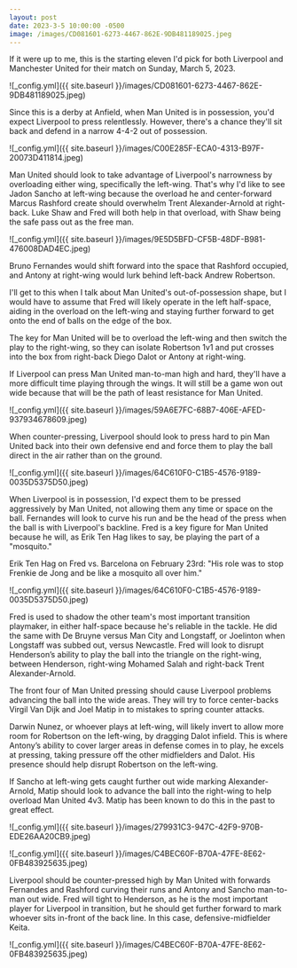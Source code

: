 ```yaml
---
layout: post
date: 2023-3-5 10:00:00 -0500
image: /images/CD081601-6273-4467-862E-9DB481189025.jpeg
--- 
```


If it were up to me, this is the starting eleven I'd pick for both Liverpool and Manchester United for their match on Sunday, March 5, 2023.

![_config.yml]({{ site.baseurl }}/images/CD081601-6273-4467-862E-9DB481189025.jpeg)

Since this is a derby at Anfield, when Man United is in possession, you'd expect Liverpool to press relentlessly. However, there's a chance they'll sit back and defend in a narrow 4-4-2 out of possession.

![_config.yml]({{ site.baseurl }}/images/C00E285F-ECA0-4313-B97F-20073D411814.jpeg)

Man United should look to take advantage of Liverpool's narrowness by overloading either wing, specifically the left-wing. That's why I'd like to see Jadon Sancho at left-wing because the overload he and center-forward Marcus Rashford create should overwhelm Trent Alexander-Arnold at right-back. Luke Shaw and Fred will both help in that overload, with Shaw being the safe pass out as the free man.

![_config.yml]({{ site.baseurl }}/images/9E5D5BFD-CF5B-48DF-B981-476008DAD4EC.jpeg)

Bruno Fernandes would shift forward into the space that Rashford occupied, and Antony at right-wing would lurk behind left-back Andrew Robertson.

I'll get to this when I talk about Man United's out-of-possession shape, but I would have to assume that Fred will likely operate in the left half-space, aiding in the overload on the left-wing and staying further forward to get onto the end of balls on the edge of the box.

The key for Man United will be to overload the left-wing and then switch the play to the right-wing, so they can isolate Robertson 1v1 and put crosses into the box from right-back Diego Dalot or Antony at right-wing.

If Liverpool can press Man United man-to-man high and hard, they'll have a more difficult time playing through the wings. It will still be a game won out wide because that will be the path of least resistance for Man United.

![_config.yml]({{ site.baseurl }}/images/59A6E7FC-68B7-406E-AFED-937934678609.jpeg)

When counter-pressing, Liverpool should look to press hard to pin Man United back into their own defensive end and force them to play the ball direct in the air rather than on the ground.

![_config.yml]({{ site.baseurl }}/images/64C610F0-C1B5-4576-9189-0035D5375D50.jpeg)

When Liverpool is in possession, I'd expect them to be pressed aggressively by Man United, not allowing them any time or space on the ball. Fernandes will look to curve his run and be the head of the press when the ball is with Liverpool's backline. Fred is a key figure for Man United because he will, as Erik Ten Hag likes to say, be playing the part of a "mosquito."

Erik Ten Hag on Fred vs. Barcelona on February 23rd: "His role was to stop Frenkie de Jong and be like a mosquito all over him."

![_config.yml]({{ site.baseurl }}/images/64C610F0-C1B5-4576-9189-0035D5375D50.jpeg)

Fred is used to shadow the other team's most important transition playmaker, in either half-space because he's reliable in the tackle. He did the same with De Bruyne versus Man City and Longstaff, or Joelinton when Longstaff was subbed out, versus Newcastle. Fred will look to disrupt Henderson’s ability to play the ball into the triangle on the right-wing, between Henderson, right-wing Mohamed Salah and right-back Trent Alexander-Arnold.

The front four of Man United pressing should cause Liverpool problems advancing the ball into the wide areas. They will try to force center-backs Virgil Van Dijk and Joel Matip in to mistakes to spring counter attacks.

Darwin Nunez, or whoever plays at left-wing, will likely invert to allow more room for Robertson on the left-wing, by dragging Dalot infield. This is where Antony’s ability to cover larger areas in defense comes in to play, he excels at pressing, taking pressure off the other midfielders and Dalot. His presence should help disrupt Robertson on the left-wing.

If Sancho at left-wing gets caught further out wide marking Alexander-Arnold, Matip should look to advance the ball into the right-wing to help overload Man United 4v3. Matip has been known to do this in the past to great effect.

![_config.yml]({{ site.baseurl }}/images/279931C3-947C-42F9-970B-EDE26AA20CB9.jpeg) 

![_config.yml]({{ site.baseurl }}/images/C4BEC60F-B70A-47FE-8E62-0FB483925635.jpeg) 

Liverpool should be counter-pressed high by Man United with forwards Fernandes and Rashford curving their runs and Antony and Sancho man-to-man out wide. Fred will tight to Henderson, as he is the most important player for Liverpool in transition, but he should get further forward to mark whoever sits in-front of the back line. In this case, defensive-midfielder Keita.

![_config.yml]({{ site.baseurl }}/images/C4BEC60F-B70A-47FE-8E62-0FB483925635.jpeg) 
